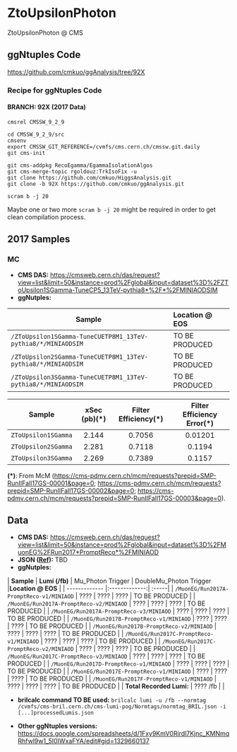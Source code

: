 # ZtoUpsilonPhoton
ZtoUpsilonPhoton @ CMS

## ggNtuples Code
https://github.com/cmkuo/ggAnalysis/tree/92X

### Recipe for ggNtuples Code
#### BRANCH: 92X (2017 Data)
```
cmsrel CMSSW_9_2_9

cd CMSSW_9_2_9/src 
cmsenv 
export CMSSW_GIT_REFERENCE=/cvmfs/cms.cern.ch/cmssw.git.daily 
git cms-init 

git cms-addpkg RecoEgamma/EgammaIsolationAlgos 
git cms-merge-topic rgoldouz:TrkIsoFix -u 
git clone https://github.com/cmkuo/HiggsAnalysis.git 
git clone -b 92X https://github.com/cmkuo/ggAnalysis.git 

scram b -j 20
```

Maybe one or two more ```scram b -j 20``` might be required in order to get clean compilation process.



## 2017 Samples
### MC 
- **CMS DAS:** https://cmsweb.cern.ch/das/request?view=list&limit=50&instance=prod%2Fglobal&input=dataset%3D%2FZToUpsilon1SGamma-TuneCP5_13TeV-pythia8*%2F*%2FMINIAODSIM
- **ggNutples:**

| **Sample**         | **Location @ EOS**  |
| ------- |:-------|
| ```/ZToUpsilon1SGamma-TuneCUETP8M1_13TeV-pythia8/*/MINIAODSIM```   |	TO BE PRODUCED |
| ```/ZToUpsilon2SGamma-TuneCUETP8M1_13TeV-pythia8/*/MINIAODSIM```   |	TO BE PRODUCED |
| ```/ZToUpsilon3SGamma-TuneCUETP8M1_13TeV-pythia8/*/MINIAODSIM```   |		TO BE PRODUCED |

| **Sample**         | **xSec (pb)(*)**  | **Filter Efficiency(*)**  |  **Filter Efficiency Error(*)**  |
| ------ |:--------:|:-------:|:------:|
| ```ZToUpsilon1SGamma```   |	2.144  | 0.7056 | 0.01201 |
| ```ZToUpsilon2SGamma```   |	2.281 | 0.7118 | 0.1194 |
| ```ZToUpsilon3SGamma```   |	2.269 | 0.7389 | 0.1157 |

**(*)**: From McM (https://cms-pdmv.cern.ch/mcm/requests?prepid=SMP-RunIIFall17GS-00001&page=0; https://cms-pdmv.cern.ch/mcm/requests?prepid=SMP-RunIIFall17GS-00002&page=0; https://cms-pdmv.cern.ch/mcm/requests?prepid=SMP-RunIIFall17GS-00003&page=0). 



## Data
- **CMS DAS:** https://cmsweb.cern.ch/das/request?view=list&limit=50&instance=prod%2Fglobal&input=dataset%3D%2FMuonEG%2FRun2017*PromptReco*%2FMINIAOD
- **JSON ([Ref](https://twiki.cern.ch/twiki/bin/view/CMS/PdmV2017Analysis)):** TBD
- **ggNutples:**

| **Sample**        | **Lumi (/fb)**  |  Mu_Photon Trigger  |  DoubleMu_Photon Trigger  |**Location @ EOS**  |
| ------------- |:-------------:| :-----| 
| ```/MuonEG/Run2017A-PromptReco-v1/MINIAOD```  |	???? |	???? | ???? |	TO BE PRODUCED |
| ```/MuonEG/Run2017A-PromptReco-v2/MINIAOD```  |	???? |	???? | ???? |	TO BE PRODUCED |
| ```/MuonEG/Run2017A-PromptReco-v3/MINIAOD```  |	???? |	???? | ???? |	TO BE PRODUCED |
| ```/MuonEG/Run2017B-PromptReco-v1/MINIAOD```  |	???? |	???? | ???? |	TO BE PRODUCED |
| ```/MuonEG/Run2017B-PromptReco-v2/MINIAOD```  |	???? |	???? | ???? |	TO BE PRODUCED |
| ```/MuonEG/Run2017C-PromptReco-v1/MINIAOD```  |	???? |	???? | ???? |	TO BE PRODUCED |
| ```/MuonEG/Run2017C-PromptReco-v2/MINIAOD```  |	???? |	???? | ???? |	TO BE PRODUCED |
| ```/MuonEG/Run2017C-PromptReco-v3/MINIAOD```  |	???? |	???? | ???? |	TO BE PRODUCED |
| ```/MuonEG/Run2017D-PromptReco-v1/MINIAOD```  |	???? |	???? | ???? |	TO BE PRODUCED |
| ```/MuonEG/Run2017E-PromptReco-v1/MINIAOD```  |	???? |	???? | ???? |	TO BE PRODUCED |
| ```/MuonEG/Run2017F-PromptReco-v1/MINIAOD```  |	???? |	???? | ???? |	TO BE PRODUCED |
| **Total Recorded Lumi:**  |	???? /fb |	  |

- **brilcalc command TO BE used:**
```brilcalc lumi -u /fb --normtag /cvmfs/cms-bril.cern.ch/cms-lumi-pog/Normtags/normtag_BRIL.json -i [...]processedLumis.json```


- **Other ggNtuples versions:** https://docs.google.com/spreadsheets/d/1Fxy9KmV0Rirdl7Kjnc_KMNmqRhfwl9w1_5I0IWxaFYA/edit#gid=1329660137

